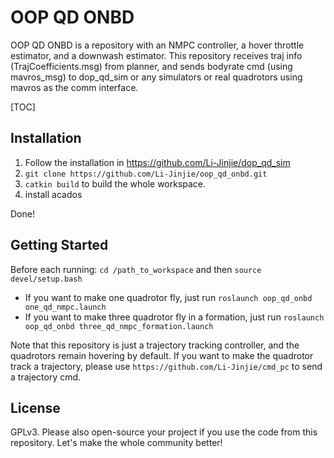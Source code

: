 # OOP QD ONBD

OOP QD ONBD is a repository with an NMPC controller, a hover throttle estimator, and a downwash estimator. This repository receives traj info (TrajCoefficients.msg) from planner, and sends bodyrate cmd (using mavros_msg) to dop_qd_sim or any simulators or real quadrotors using mavros as the comm interface.

[TOC]

## Installation

1. Follow the installation in https://github.com/Li-Jinjie/dop_qd_sim
2. `git clone https://github.com/Li-Jinjie/oop_qd_onbd.git`
3. `catkin build` to build the whole workspace.
4. install acados

Done!

## Getting Started

Before each running:  `cd /path_to_workspace` and then `source devel/setup.bash`

- If you want to make one quadrotor fly, just run `roslaunch oop_qd_onbd one_qd_nmpc.launch`
- If you want to make three quadrotor fly in a formation, just run `roslaunch oop_qd_onbd three_qd_nmpc_formation.launch`

Note that this repository is just a trajectory tracking controller, and the quadrotors remain hovering by default. If you want to make the quadrotor track a trajectory, please use `https://github.com/Li-Jinjie/cmd_pc` to send a trajectory cmd.

## License

GPLv3. Please also open-source your project if you use the code from this repository. Let's make the whole community better!
